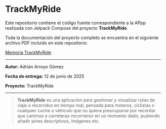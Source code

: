 # TrackMyRide

Este repositorio contiene el código fuente correspondiente a la APpp realizada con Jetpack Compose del proyecto **TrackMyRide**.

Toda la documentación del proyecto completo se encuentra en el siguiente archivo PDF incluido en este repositorio:

[Memoria TrackMyRide](doc/Memoria_TrackMyRide.pdf)

---

**Autor:** Adrián Arroyo Gómez

**Fecha de entrega:** 12 de junio de 2025  

**Proyecto:** TrackMyRide

---

> **TrackMyRide** es una aplicación para gestionar y visualizar rutas de viaje o recorridos en tiempo real, pensada para moteros, ciclistas o cualquier coche o vehículo que no quiera preocuparse por recordar que caminos o carreteras recorrieron en un momento dado, pudiendo añadir pines descriptivos, imágenes etc. 
